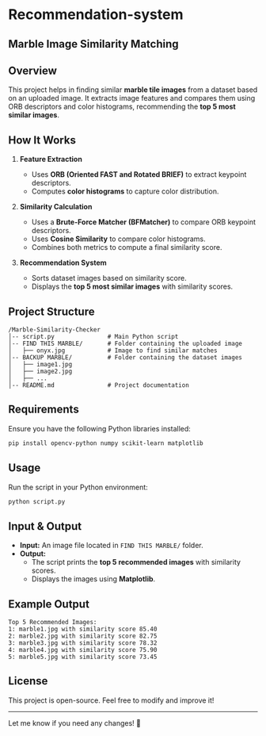 # Recommendation-system

## **Marble Image Similarity Matching**

## **Overview**
This project helps in finding similar **marble tile images** from a dataset based on an uploaded image. It extracts image features and compares them using ORB descriptors and color histograms, recommending the **top 5 most similar images**.

## **How It Works**

1. **Feature Extraction**  
   - Uses **ORB (Oriented FAST and Rotated BRIEF)** to extract keypoint descriptors.  
   - Computes **color histograms** to capture color distribution.

2. **Similarity Calculation**  
   - Uses a **Brute-Force Matcher (BFMatcher)** to compare ORB keypoint descriptors.  
   - Uses **Cosine Similarity** to compare color histograms.  
   - Combines both metrics to compute a final similarity score.

3. **Recommendation System**  
   - Sorts dataset images based on similarity score.  
   - Displays the **top 5 most similar images** with similarity scores.

## **Project Structure**
```
/Marble-Similarity-Checker
│-- script.py               # Main Python script
│-- FIND THIS MARBLE/       # Folder containing the uploaded image
│   ├── onyx.jpg            # Image to find similar matches
│-- BACKUP MARBLE/          # Folder containing the dataset images
│   ├── image1.jpg
│   ├── image2.jpg
│   ├── ...
│-- README.md               # Project documentation
```

## **Requirements**
Ensure you have the following Python libraries installed:
```sh
pip install opencv-python numpy scikit-learn matplotlib
```

## **Usage**
Run the script in your Python environment:
```sh
python script.py
```

## **Input & Output**
- **Input:** An image file located in `FIND THIS MARBLE/` folder.
- **Output:**
  - The script prints the **top 5 recommended images** with similarity scores.
  - Displays the images using **Matplotlib**.

## **Example Output**
```
Top 5 Recommended Images:
1: marble1.jpg with similarity score 85.40
2: marble2.jpg with similarity score 82.75
3: marble3.jpg with similarity score 78.32
4: marble4.jpg with similarity score 75.90
5: marble5.jpg with similarity score 73.45
```

## **License**
This project is open-source. Feel free to modify and improve it!

---

Let me know if you need any changes! 🚀

